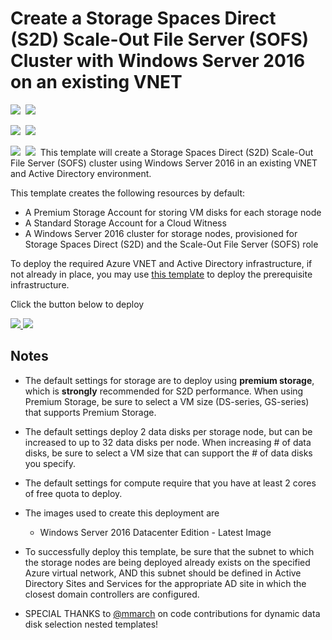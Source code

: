 # Create a Storage Spaces Direct (S2D) Scale-Out File Server (SOFS) Cluster with Windows Server 2016 on an existing VNET

<IMG SRC="https://azbotstorage.blob.core.windows.net/badges/301-storage-spaces-direct-md-zones/PublicLastTestDate.svg" />&nbsp;
<IMG SRC="https://azbotstorage.blob.core.windows.net/badges/301-storage-spaces-direct-md-zones/PublicDeployment.svg" />&nbsp;

<IMG SRC="https://azbotstorage.blob.core.windows.net/badges/301-storage-spaces-direct-md-zones/FairfaxLastTestDate.svg" />&nbsp;
<IMG SRC="https://azbotstorage.blob.core.windows.net/badges/301-storage-spaces-direct-md-zones/FairfaxDeployment.svg" />&nbsp;

<IMG SRC="https://azbotstorage.blob.core.windows.net/badges/301-storage-spaces-direct-md-zones/BestPracticeResult.svg" />&nbsp;
<IMG SRC="https://azbotstorage.blob.core.windows.net/badges/301-storage-spaces-direct-md-zones/CredScanResult.svg" />&nbsp;
This template will create a Storage Spaces Direct (S2D) Scale-Out File Server (SOFS) cluster using Windows Server 2016 in an existing VNET and Active Directory environment.

This template creates the following resources by default:

+	A Premium Storage Account for storing VM disks for each storage node
+   A Standard Storage Account for a Cloud Witness
+	A Windows Server 2016 cluster for storage nodes, provisioned for Storage Spaces Direct (S2D) and the Scale-Out File Server (SOFS) role

To deploy the required Azure VNET and Active Directory infrastructure, if not already in place, you may use <a href="https://github.com/Azure/azure-quickstart-templates/tree/master/active-directory-new-domain-ha-2-dc-zones">this template</a> to deploy the prerequisite infrastructure. 

Click the button below to deploy

<a href="https://portal.azure.com/#create/Microsoft.Template/uri/https%3A%2F%2Fazresiliency.blob.core.windows.net%2F301-storage-spaces-direct-md-zones%2Fazuredeploy.json" target="_blank">
    <img src="http://azuredeploy.net/deploybutton.png"/>
</a>
<a href="http://armviz.io/#/?load=https%3A%2F%2Fresiliency.blob.core.windows.net%2F301-storage-spaces-direct-md-zones%2Fazuredeploy.json" target="_blank">
    <img src="http://armviz.io/visualizebutton.png"/>
</a>

## Notes

+	The default settings for storage are to deploy using **premium storage**, which is **strongly** recommended for S2D performance.  When using Premium Storage, be sure to select a VM size (DS-series, GS-series) that supports Premium Storage.

+   The default settings deploy 2 data disks per storage node, but can be increased to up to 32 data disks per node.  When increasing # of data disks, be sure to select a VM size that can support the # of data disks you specify.

+ 	The default settings for compute require that you have at least 2 cores of free quota to deploy.

+ 	The images used to create this deployment are
	+ 	Windows Server 2016 Datacenter Edition - Latest Image

+	To successfully deploy this template, be sure that the subnet to which the storage nodes are being deployed already exists on the specified Azure virtual network, AND this subnet should be defined in Active Directory Sites and Services for the appropriate AD site in which the closest domain controllers are configured.

+ SPECIAL THANKS to <a href="https://github.com/mmarch">@mmarch</a> on code contributions for dynamic data disk selection nested templates!

